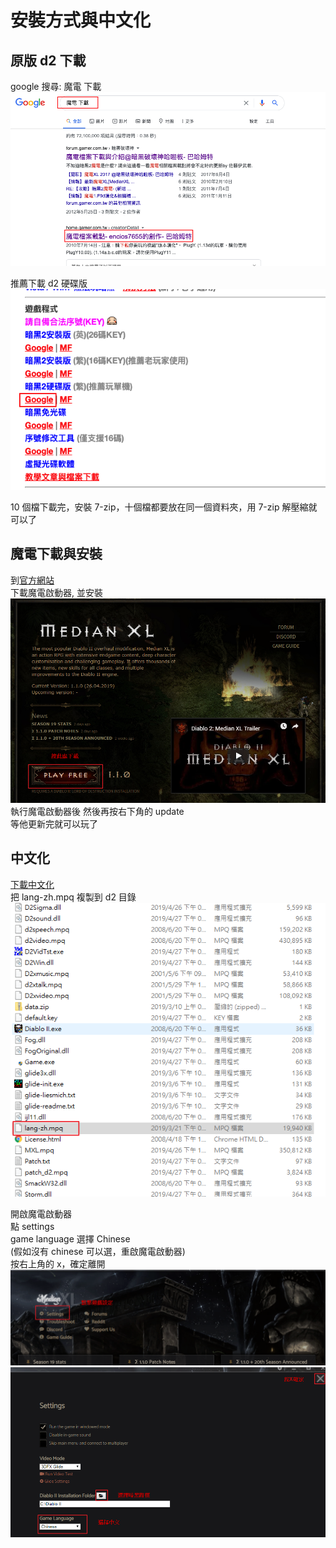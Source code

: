 # 安裝方式與中文化

## 原版 d2 下載

google 搜尋: 魔電 下載
![搜魔電](./images/image05.png)

推薦下載 d2 硬碟版
![下載硬碟版](./images/image06.png)

10 個檔下載完，安裝 7-zip，十個檔都要放在同一個資料夾，用 7-zip 解壓縮就可以了

## 魔電下載與安裝

到[官方網站](https://www.median-xl.com/)  
下載魔電啟動器, 並安裝
![install](./images/image01.png)
執行魔電啟動器後
然後再按右下角的 update  
等他更新完就可以玩了

## 中文化

[下載中文化](https://drive.google.com/drive/folders/1BaqqQl0il6Gsm-zw7G9fope7qcjy1B4s)  
把 lang-zh.mpq 複製到 d2 目錄
![lang-zh.mpq](./images/image02.png)

開啟魔電啟動器  
點 settings  
game language 選擇 Chinese  
(假如沒有 chinese 可以選，重啟魔電啟動器)  
按右上角的 x，確定離開
![魔電啟動器](./images/image03.png)
![language](./images/image04.png)
